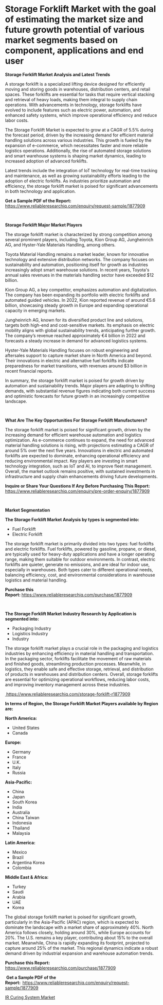 <p><h1>Storage Forklift Market with the goal of estimating the market size and future growth potential of various market segments based on component, applications and end user</h1></p><p><strong>Storage Forklift Market Analysis and Latest Trends</strong></p>
<p><p>A storage forklift is a specialized lifting device designed for efficiently moving and storing goods in warehouses, distribution centers, and retail spaces. These forklifts are essential for tasks that require vertical stacking and retrieval of heavy loads, making them integral to supply chain operations. With advancements in technology, storage forklifts have evolved to include features such as electric power, automation, and enhanced safety systems, which improve operational efficiency and reduce labor costs.</p><p>The Storage Forklift Market is expected to grow at a CAGR of 5.5% during the forecast period, driven by the increasing demand for efficient material handling solutions across various industries. This growth is fueled by the expansion of e-commerce, which necessitates faster and more reliable logistics operations. Additionally, the rise of automated storage solutions and smart warehouse systems is shaping market dynamics, leading to increased adoption of advanced forklifts.</p><p>Latest trends include the integration of IoT technology for real-time tracking and maintenance, as well as growing sustainability efforts leading to the adoption of electric forklifts. As industries prioritize automation and efficiency, the storage forklift market is poised for significant advancements in both technology and application.</p></p>
<p><strong>Get a Sample PDF of the Report:&nbsp;</strong> <a href="https://www.reliableresearchiq.com/enquiry/request-sample/1877909?utm_campaign=2592&utm_medium=2&utm_source=Github&utm_content=ia&utm_term=23022025&utm_id=storage-forklift">https://www.reliableresearchiq.com/enquiry/request-sample/1877909</a></p>
<p>&nbsp;</p>
<p><strong>Storage Forklift Major Market Players</strong></p>
<p><p>The storage forklift market is characterized by strong competition among several prominent players, including Toyota, Kion Group AG, Jungheinrich AG, and Hyster-Yale Materials Handling, among others. </p><p>Toyota Material Handling remains a market leader, known for innovative technology and extensive distribution networks. The company focuses on sustainability and automation, positioning itself for growth as industries increasingly adopt smart warehouse solutions. In recent years, Toyota's annual sales revenues in the materials handling sector have exceeded $12 billion.</p><p>Kion Group AG, a key competitor, emphasizes automation and digitalization. The company has been expanding its portfolio with electric forklifts and automated guided vehicles. In 2022, Kion reported revenue of around €5.6 billion, showcasing steady growth in Europe and expanding operational capacity in emerging markets.</p><p>Jungheinrich AG, known for its diversified product line and solutions, targets both high-end and cost-sensitive markets. Its emphasis on electric mobility aligns with global sustainability trends, anticipating further growth. The company’s revenue reached approximately €4 billion in 2022 and forecasts a steady increase in demand for advanced logistics systems.</p><p>Hyster-Yale Materials Handling focuses on robust engineering and aftersales support to capture market share in North America and beyond. Their innovations in electric and alternative fuel forklifts indicate preparedness for market transitions, with revenues around $3 billion in recent financial reports.</p><p>In summary, the storage forklift market is poised for growth driven by automation and sustainability trends. Major players are adapting to shifting demands, with substantial revenue figures indicating both current success and optimistic forecasts for future growth in an increasingly competitive landscape.</p></p>
<p>&nbsp;</p>
<p><strong>What Are The Key Opportunities For Storage Forklift Manufacturers?</strong></p>
<p><p>The storage forklift market is poised for significant growth, driven by the increasing demand for efficient warehouse automation and logistics optimization. As e-commerce continues to expand, the need for advanced material handling solutions is rising, with projections estimating a CAGR of around 5% over the next five years. Innovations in electric and automated forklifts are expected to dominate, enhancing operational efficiency and reducing environmental impact. Key players are investing in smart technology integration, such as IoT and AI, to improve fleet management. Overall, the market outlook remains positive, with sustained investments in infrastructure and supply chain enhancements driving future developments.</p></p>
<p><strong>Inquire or Share Your Questions If Any Before Purchasing This Report:</strong> <a href="https://www.reliableresearchiq.com/enquiry/pre-order-enquiry/1877909?utm_campaign=2592&utm_medium=2&utm_source=Github&utm_content=ia&utm_term=23022025&utm_id=storage-forklift">https://www.reliableresearchiq.com/enquiry/pre-order-enquiry/1877909</a></p>
<p>&nbsp;</p>
<p><strong>Market Segmentation</strong></p>
<p><strong>The Storage Forklift Market Analysis by types is segmented into:</strong></p>
<p><ul><li>Fuel Forklift</li><li>Electric Forklift</li></ul></p>
<p><p>The storage forklift market is primarily divided into two types: fuel forklifts and electric forklifts. Fuel forklifts, powered by gasoline, propane, or diesel, are typically used for heavy-duty applications and have a longer operating range, making them suitable for outdoor environments. In contrast, electric forklifts are quieter, generate no emissions, and are ideal for indoor use, especially in warehouses. Both types cater to different operational needs, balancing efficiency, cost, and environmental considerations in warehouse logistics and material handling.</p></p>
<p><strong>Purchase this Report:&nbsp;</strong><a href="https://www.reliableresearchiq.com/purchase/1877909?utm_campaign=2592&utm_medium=2&utm_source=Github&utm_content=ia&utm_term=23022025&utm_id=storage-forklift">https://www.reliableresearchiq.com/purchase/1877909</a></p>
<p>&nbsp;</p>
<p><strong>The Storage Forklift Market Industry Research by Application is segmented into:</strong></p>
<p><ul><li>Packaging Industry</li><li>Logistics Industry</li><li>Industry</li></ul></p>
<p><p>The storage forklift market plays a crucial role in the packaging and logistics industries by enhancing efficiency in material handling and transportation. In the packaging sector, forklifts facilitate the movement of raw materials and finished goods, streamlining production processes. Meanwhile, in logistics, they enable safe and effective storage, retrieval, and distribution of products in warehouses and distribution centers. Overall, storage forklifts are essential for optimizing operational workflows, reducing labor costs, and improving inventory management across these industries.</p></p>
<p><a href="https://www.reliableresearchiq.com/storage-forklift-r1877909?utm_campaign=2592&utm_medium=2&utm_source=Github&utm_content=ia&utm_term=23022025&utm_id=storage-forklift">&nbsp;https://www.reliableresearchiq.com/storage-forklift-r1877909</a></p>
<p><strong>In terms of Region, the Storage Forklift Market Players available by Region are:</strong></p>
<p>
    <p> <strong> North America: </strong>
        <ul>
            <li>United States</li>
            <li>Canada</li>
        </ul>
        </p> 
    <p> <strong> Europe: </strong>
        <ul>
            <li>Germany</li>
            <li>France</li>
            <li>U.K.</li>
            <li>Italy</li>
            <li>Russia</li>
        </ul>
        </p> 
    <p> <strong> Asia-Pacific: </strong>
        <ul>
            <li>China</li>
            <li>Japan</li>
            <li>South Korea</li>
            <li>India</li>
            <li>Australia</li>
            <li>China Taiwan</li>
            <li>Indonesia</li>
            <li>Thailand</li>
            <li>Malaysia</li>
        </ul>
        </p> 
    <p> <strong> Latin America: </strong>
        <ul>
            <li>Mexico</li>
            <li>Brazil</li>
            <li>Argentina Korea</li>
            <li>Colombia</li>
        </ul>
        </p> 
    <p> <strong> Middle East & Africa: </strong>
        <ul>
            <li>Turkey</li>
            <li>Saudi</li>
            <li>Arabia</li>
            <li>UAE</li>
            <li>Korea</li>
        </ul>
    </p>
    </p>
<p><p>The global storage forklift market is poised for significant growth, particularly in the Asia-Pacific (APAC) region, which is expected to dominate the landscape with a market share of approximately 40%. North America follows closely, holding around 30%, while Europe accounts for 20%. The U.S. remains a key player, contributing about 15% to the overall market. Meanwhile, China is rapidly expanding its footprint, projected to capture around 25% of the market. This regional dynamics indicate a robust demand driven by industrial expansion and warehouse automation trends.</p></p>
<p><strong>Purchase this Report: </strong><a href="https://www.reliableresearchiq.com/purchase/1877909?utm_campaign=2592&utm_medium=2&utm_source=Github&utm_content=ia&utm_term=23022025&utm_id=storage-forklift">https://www.reliableresearchiq.com/purchase/1877909</a></p>
<p>&nbsp;<strong>Get a Sample PDF of the Report:&nbsp;&nbsp;</strong><a href="https://www.reliableresearchiq.com/enquiry/request-sample/1877909?utm_campaign=2592&utm_medium=2&utm_source=Github&utm_content=ia&utm_term=23022025&utm_id=storage-forklift">https://www.reliableresearchiq.com/enquiry/request-sample/1877909</a></p>
<p><strong></strong></p>
<p><p><a href="https://github.com/adyawafurber1/Market-Research-Report-List-1/blob/main/ir-curing-system-market.md?utm_campaign=2592&utm_medium=2&utm_source=Github&utm_content=ia&utm_term=23022025&utm_id=storage-forklift">IR Curing System Market</a></p></p>